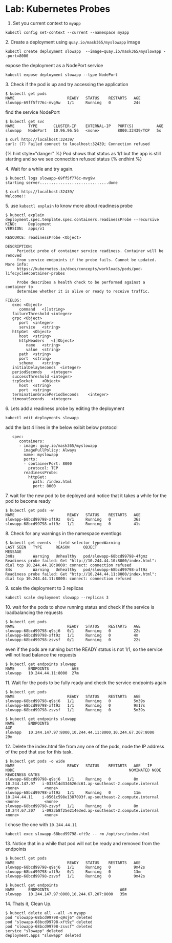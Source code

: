 # Lab: Kubernetes Probes

1. Set you current context to `myapp`

```
kubectl config set-context --current --namespace myapp
```

2\. Create a deployment using `quay.io/mask365/myslowapp` image

```
kubectl create deployment slowapp  --image=quay.io/mask365/myslowapp --port=8000 
```

expose the deployment as a NodePort service

```
kubectl expose deployment slowapp --type NodePort
```

3\. Check if the pod is up and try accessing the application

```
$ kubectl get pods
NAME                       READY   STATUS    RESTARTS   AGE
slowapp-69ff5f776c-mvg9w   1/1     Running   0          24s

```

find the service NodePort

```
$ kubectl get svc
NAME      TYPE       CLUSTER-IP    EXTERNAL-IP   PORT(S)          AGE
slowapp   NodePort   10.96.96.56   <none>        8000:32439/TCP   5s

```

```
$ curl http://localhost:32439/
curl: (7) Failed connect to localhost:32439; Connection refused

```

{% hint style="danger" %}
Pod shows that status as 1/1 but the app is still starting and so we see connection refused status
{% endhint %}

4\. Wait for a while and try again.

```
$ kubectl logs slowapp-69ff5f776c-mvg9w 
starting server..............................done
```

```
$ curl http://localhost:32439/
Welcome!!
```

5\. use `kubectl explain` to know more about readiness probe

```
$ kubectl explain deployment.spec.template.spec.containers.readinessProbe --recursive 
KIND:     Deployment
VERSION:  apps/v1

RESOURCE: readinessProbe <Object>

DESCRIPTION:
     Periodic probe of container service readiness. Container will be removed
     from service endpoints if the probe fails. Cannot be updated. More info:
     https://kubernetes.io/docs/concepts/workloads/pods/pod-lifecycle#container-probes

     Probe describes a health check to be performed against a container to
     determine whether it is alive or ready to receive traffic.

FIELDS:
   exec	<Object>
      command	<[]string>
   failureThreshold	<integer>
   grpc	<Object>
      port	<integer>
      service	<string>
   httpGet	<Object>
      host	<string>
      httpHeaders	<[]Object>
         name	<string>
         value	<string>
      path	<string>
      port	<string>
      scheme	<string>
   initialDelaySeconds	<integer>
   periodSeconds	<integer>
   successThreshold	<integer>
   tcpSocket	<Object>
      host	<string>
      port	<string>
   terminationGracePeriodSeconds	<integer>
   timeoutSeconds	<integer>

```

6\. Lets add a readiness probe by editing the deployment&#x20;

```
kubectl edit deployments slowapp
```

add the last 4 lines in the below exibit below protocol

```
   spec:
      containers:
      - image: quay.io/mask365/myslowapp
        imagePullPolicy: Always
        name: myslowapp
        ports:
        - containerPort: 8000
          protocol: TCP
        readinessProbe:                          
          httpGet:
            path: /index.html
            port: 8000
```

7\. wait for the new pod to be deployed and notice that it takes a while for the pod to become ready

```
$ kubectl get pods -w
NAME                       READY   STATUS    RESTARTS   AGE
slowapp-68bcd99798-xft9z   0/1     Running   0          36s
slowapp-68bcd99798-xft9z   1/1     Running   0          41s
```

8\. Check for any warnings in the namespace eventlogs

```
$ kubectl get events --field-selector type=Warning
LAST SEEN   TYPE      REASON      OBJECT                         MESSAGE
3m8s        Warning   Unhealthy   pod/slowapp-68bcd99798-4fgmz   Readiness probe failed: Get "http://10.244.44.10:8000/index.html": dial tcp 10.244.44.10:8000: connect: connection refused
84s         Warning   Unhealthy   pod/slowapp-68bcd99798-xft9z   Readiness probe failed: Get "http://10.244.44.11:8000/index.html": dial tcp 10.244.44.11:8000: connect: connection refused

```

9\. scale the deployment to 3 replicas

```
kubectl scale deployment slowapp --replicas 3
```

10\. wait for the pods to show running status and check if the service is loadbalancing the requests

```
$ kubectl get pods
NAME                       READY   STATUS    RESTARTS   AGE
slowapp-68bcd99798-q9sj6   0/1     Running   0          22s
slowapp-68bcd99798-xft9z   1/1     Running   0          4m
slowapp-68bcd99798-zsvsf   0/1     Running   0          22s
```

even if the pods are running but the READY status is not 1/1, so the service will not load balance the requests

```
$ kubectl get endpoints slowapp 
NAME      ENDPOINTS          AGE
slowapp   10.244.44.11:8000  27m

```

11\. Wait for the pods to be fully ready and check the service endpoints again

```
$ kubectl get pods 
NAME                       READY   STATUS    RESTARTS   AGE
slowapp-68bcd99798-q9sj6   1/1     Running   0          5m39s
slowapp-68bcd99798-xft9z   1/1     Running   0          9m17s
slowapp-68bcd99798-zsvsf   1/1     Running   0          5m39s
```

```
$ kubectl get endpoints slowapp 
NAME      ENDPOINTS                                                 AGE
slowapp   10.244.147.97:8000,10.244.44.11:8000,10.244.67.207:8000   29m
```

12\. Delete the index.html file from any one of the pods, node the IP address of the pod that use for this task.

```
$ kubectl get pods -o wide
NAME                       READY   STATUS    RESTARTS   AGE   IP              NODE                                                  NOMINATED NODE   READINESS GATES
slowapp-68bcd99798-q9sj6   1/1     Running   0          8m    10.244.147.97   i-033814d334626dc61.ap-southeast-2.compute.internal   <none>           <none>
slowapp-68bcd99798-xft9z   1/1     Running   0          11m   10.244.44.11    i-0561c598e1387093f.ap-southeast-2.compute.internal   <none>           <none>
slowapp-68bcd99798-zsvsf   1/1     Running   0          8m    10.244.67.207   i-0923b8f25e214e3ed.ap-southeast-2.compute.internal   <none>           <none>

```

I chose the one with `10.244.44.11`

```
kubectl exec slowapp-68bcd99798-xft9z -- rm /opt/src/index.html
```

13\. Notice that in a while that pod will not be ready and removed from the endpoints

```
$ kubectl get pods
NAME                       READY   STATUS    RESTARTS   AGE
slowapp-68bcd99798-q9sj6   1/1     Running   0          9m42s
slowapp-68bcd99798-xft9z   0/1     Running   0          13m
slowapp-68bcd99798-zsvsf   1/1     Running   0          9m42s

```

```
$ kubectl get endpoints
NAME      ENDPOINTS                               AGE
slowapp   10.244.147.97:8000,10.244.67.207:8000   35m
```

14\. Thats it, Clean Up.

```
$ kubectl delete all --all -n myapp
pod "slowapp-68bcd99798-q9sj6" deleted
pod "slowapp-68bcd99798-xft9z" deleted
pod "slowapp-68bcd99798-zsvsf" deleted
service "slowapp" deleted
deployment.apps "slowapp" deleted

```
